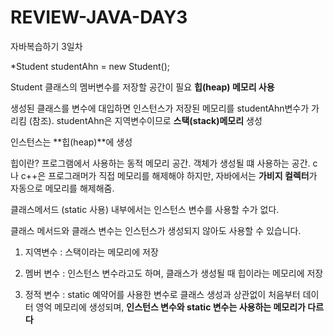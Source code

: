 # REVIEW-JAVA-DAY3
자바복습하기 3일차 


*Student studentAhn = new Student(); 
 
 Student 클래스의 멤버변수를 저장할 공간이 필요 **힙(heap) 메모리 사용**
 
 생성된 클래스를 변수에 대입하면 인스턴스가 저장된 메모리를 studentAhn변수가 가리킴 (참조). studentAhn은 지역변수이므로 **스택(stack)메모리** 생성 
 
 인스턴스는 **힙(heap)**에 생성

힙이란? 프로그램에서 사용하는 동적 메모리 공간. 객체가 생성될 떄 사용하는 공간. c나 c++은 프로그래머가 직접 메모리를 해제해야 하지만, 자바에서는 **가비지 컬렉터**가 자동으로 메모리를 해제해줌.

클래스메서드 (static 사용) 내부에서는 인스턴스 변수를 사용할 수가 없다.

클래스 메서드와 클래스 변수는 인스턴스가 생성되지 않아도 사용할 수 있습니다.

1. 지역변수 : 스택이라는 메모리에 저장

2. 멤버 변수 : 인스턴스 변수라고도 하며, 클래스가 생성될 때 힙이라는 메모리에 저장

3. 정적 변수 : static 예약어를 사용한 변수로 클래스 생성과 상관없이 처음부터 데이터 영억 메모리에 생성되며, **인스턴스 변수와 static 변수는 사용하는 메모리가 다르다**
